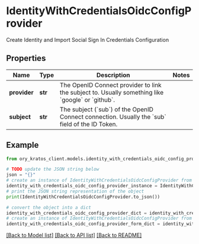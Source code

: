# IdentityWithCredentialsOidcConfigProvider

Create Identity and Import Social Sign In Credentials Configuration

## Properties

Name | Type | Description | Notes
------------ | ------------- | ------------- | -------------
**provider** | **str** | The OpenID Connect provider to link the subject to. Usually something like &#x60;google&#x60; or &#x60;github&#x60;. | 
**subject** | **str** | The subject (&#x60;sub&#x60;) of the OpenID Connect connection. Usually the &#x60;sub&#x60; field of the ID Token. | 

## Example

```python
from ory_kratos_client.models.identity_with_credentials_oidc_config_provider import IdentityWithCredentialsOidcConfigProvider

# TODO update the JSON string below
json = "{}"
# create an instance of IdentityWithCredentialsOidcConfigProvider from a JSON string
identity_with_credentials_oidc_config_provider_instance = IdentityWithCredentialsOidcConfigProvider.from_json(json)
# print the JSON string representation of the object
print(IdentityWithCredentialsOidcConfigProvider.to_json())

# convert the object into a dict
identity_with_credentials_oidc_config_provider_dict = identity_with_credentials_oidc_config_provider_instance.to_dict()
# create an instance of IdentityWithCredentialsOidcConfigProvider from a dict
identity_with_credentials_oidc_config_provider_form_dict = identity_with_credentials_oidc_config_provider.from_dict(identity_with_credentials_oidc_config_provider_dict)
```
[[Back to Model list]](../README.md#documentation-for-models) [[Back to API list]](../README.md#documentation-for-api-endpoints) [[Back to README]](../README.md)



